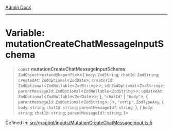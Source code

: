 [Admin Docs](/)

***

# Variable: mutationCreateChatMessageInputSchema

> `const` **mutationCreateChatMessageInputSchema**: `ZodObject`\<`extendShape`\<`Pick`\<\{ `body`: `ZodString`; `chatId`: `ZodString`; `createdAt`: `ZodOptional`\<`ZodDate`\>; `creatorId`: `ZodOptional`\<`ZodNullable`\<`ZodString`\>\>; `id`: `ZodOptional`\<`ZodString`\>; `parentMessageId`: `ZodOptional`\<`ZodNullable`\<`ZodString`\>\>; `updatedAt`: `ZodOptional`\<`ZodNullable`\<`ZodDate`\>\>; \}, `"chatId"` \| `"body"`\>, \{ `parentMessageId`: `ZodOptional`\<`ZodString`\>; \}\>, `"strip"`, `ZodTypeAny`, \{ `body`: `string`; `chatId`: `string`; `parentMessageId?`: `string`; \}, \{ `body`: `string`; `chatId`: `string`; `parentMessageId?`: `string`; \}\>

Defined in: [src/graphql/inputs/MutationCreateChatMessageInput.ts:5](https://github.com/Sourya07/talawa-api/blob/4e4298c85a0d2c28affa824f2aab7ec32b5f3ac5/src/graphql/inputs/MutationCreateChatMessageInput.ts#L5)
